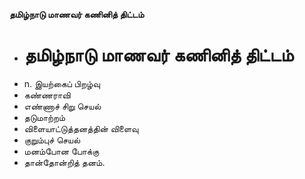 **தமிழ்நாடு மாணவர் கணினித் திட்டம்**
- # தமிழ்நாடு மாணவர் கணினித் திட்டம்
- n. இயற்கைப் பிறழ்வு
- கண்ணராவி
- எண்ணாச் சிறு செயல்
- தடுமாற்றம்
- விளையாட்டுத்தனத்தின் விளைவு
- குறும்புச் செயல்
- மனம்போன போக்கு
- தான்தோன்றித் தனம்.

